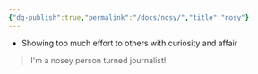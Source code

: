 ```yaml
---
{"dg-publish":true,"permalink":"/docs/nosy/","title":"nosy"}
---
```


- Showing too much effort to others with curiosity and affair

> I'm a nosey person turned journalist!
